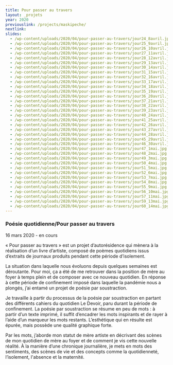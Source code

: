 ```yaml
---
title: Pour passer au travers
layout: _projets
year: 2020
previouslink: /projects/maskipeche/
nextlink: 
slides:
  - /wp-content/uploads/2020/04/pour-passer-au-travers/jour24_8avril.jpg
  - /wp-content/uploads/2020/04/pour-passer-au-travers/jour25_9avril.jpg
  - /wp-content/uploads/2020/04/pour-passer-au-travers/jour26_10avril.jpg
  - /wp-content/uploads/2020/04/pour-passer-au-travers/jour27_11avril.jpg
  - /wp-content/uploads/2020/04/pour-passer-au-travers/jour28_12avril.jpg
  - /wp-content/uploads/2020/04/pour-passer-au-travers/jour29_13avril.jpg
  - /wp-content/uploads/2020/04/pour-passer-au-travers/jour30_14avril.jpg
  - /wp-content/uploads/2020/04/pour-passer-au-travers/jour31_15avril.jpg
  - /wp-content/uploads/2020/04/pour-passer-au-travers/jour32_16avril.jpg
  - /wp-content/uploads/2020/04/pour-passer-au-travers/jour33_17avril.jpg
  - /wp-content/uploads/2020/04/pour-passer-au-travers/jour34_18avril.jpg
  - /wp-content/uploads/2020/04/pour-passer-au-travers/jour35_19avril.jpg
  - /wp-content/uploads/2020/04/pour-passer-au-travers/jour36_20avril.jpg
  - /wp-content/uploads/2020/04/pour-passer-au-travers/jour37_21avril.jpg
  - /wp-content/uploads/2020/04/pour-passer-au-travers/jour38_22avril.jpg
  - /wp-content/uploads/2020/04/pour-passer-au-travers/jour39_23avril.jpg
  - /wp-content/uploads/2020/04/pour-passer-au-travers/jour40_24avril.jpg
  - /wp-content/uploads/2020/04/pour-passer-au-travers/jour41_25avril.jpg
  - /wp-content/uploads/2020/04/pour-passer-au-travers/jour42_26avril.jpg
  - /wp-content/uploads/2020/04/pour-passer-au-travers/jour43_27avril.jpg
  - /wp-content/uploads/2020/04/pour-passer-au-travers/jour44_28avril.jpg
  - /wp-content/uploads/2020/04/pour-passer-au-travers/jour45_29avril.jpg
  - /wp-content/uploads/2020/04/pour-passer-au-travers/jour46_30avril.jpg
  - /wp-content/uploads/2020/04/pour-passer-au-travers/jour47_1mai.jpg
  - /wp-content/uploads/2020/04/pour-passer-au-travers/jour48_2mai.jpg
  - /wp-content/uploads/2020/04/pour-passer-au-travers/jour49_3mai.jpg
  - /wp-content/uploads/2020/04/pour-passer-au-travers/jour50_4mai.jpg
  - /wp-content/uploads/2020/04/pour-passer-au-travers/jour51_5mai.jpg
  - /wp-content/uploads/2020/04/pour-passer-au-travers/jour52_6mai.jpg
  - /wp-content/uploads/2020/04/pour-passer-au-travers/jour53_7mai.jpg
  - /wp-content/uploads/2020/04/pour-passer-au-travers/jour54_8mai.jpg
  - /wp-content/uploads/2020/04/pour-passer-au-travers/jour55_9mai.jpg
  - /wp-content/uploads/2020/04/pour-passer-au-travers/jour56_10mai.jpg
  - /wp-content/uploads/2020/04/pour-passer-au-travers/jour57_11mai.jpg
  - /wp-content/uploads/2020/04/pour-passer-au-travers/jour59_13mai.jpg
  - /wp-content/uploads/2020/04/pour-passer-au-travers/jour60_14mai.jpg
---
```

<div class="one_half">
  <h3>Poésie quotidienne/Pour passer au travers</h3>
  <p>16 mars 2020 - en cours</p>
  <p>« Pour passer au travers » est un projet d’autorésidence qui mènera à la réalisation d’un livre d’artiste, composé de poèmes quotidiens issus d’extraits de journaux produits pendant cette période d’isolement.</p>
  <p>La situation dans laquelle nous évoluons depuis quelques semaines est déroutante. Pour moi, ça a été de me retrouver dans la position de mère au foyer à temps plein et de composer avec ce nouveau quotidien. En réponse à cette période de confinement imposé dans laquelle la pandémie nous a plongés, j’ai entamé un projet de poésie par soustraction.</p>
  <p>Je travaille à partir du processus de la poésie par soustraction en partant des différents cahiers du quotidien Le Devoir, paru durant la période de confinement. La poésie par soustraction se résume en peu de mots : à partir d’un texte imprimé, il suffit d’encadrer les mots inspirants et de rayer à l’aide d’un marqueur les mots restants.  L’esthétique qui en résulte est épurée, mais possède une qualité graphique forte.</p>
  <p>Par les mots, j’aborde mon statut de mère artiste en décrivant des scènes de mon quotidien de mère au foyer et de comment je vis cette nouvelle réalité. À la manière d’une chronique journalière, je mets en mots des sentiments, des scènes de vie et des concepts comme la quotidienneté, l’isolement, l'absence et la maternité.</p>
 </div>

